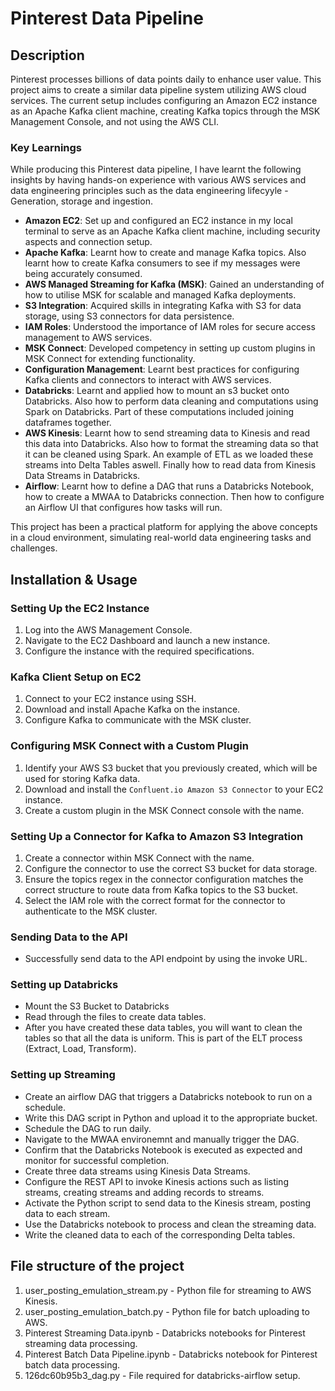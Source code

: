 # Pinterest Data Pipeline

## Description
Pinterest processes billions of data points daily to enhance user value. This project aims to create a similar data pipeline system utilizing AWS cloud services. The current setup includes configuring an Amazon EC2 instance as an Apache Kafka client machine, creating Kafka topics through the MSK Management Console, and not using the AWS CLI.

### Key Learnings

While producing this Pinterest data pipeline, I have learnt the following insights by having hands-on experience with various AWS services and data engineering principles such as the data engineering lifecyyle - Generation, storage and ingestion.

- **Amazon EC2**: Set up and configured an EC2 instance in my local terminal to serve as an Apache Kafka client machine, including security aspects and connection setup.
- **Apache Kafka**: Learnt how to create and manage Kafka topics. Also learnt how to create Kafka consumers to see if my messages were being accurately consumed.
- **AWS Managed Streaming for Kafka (MSK)**: Gained an understanding of how to utilise MSK for scalable and managed Kafka deployments.
- **S3 Integration**: Acquired skills in integrating Kafka with S3 for data storage, using S3 connectors for data persistence.
- **IAM Roles**: Understood the importance of IAM roles for secure access management to AWS services.
- **MSK Connect**: Developed competency in setting up custom plugins in MSK Connect for extending functionality.
- **Configuration Management**: Learnt best practices for configuring Kafka clients and connectors to interact with AWS services.
- **Databricks**: Learnt and applied how to mount an s3 bucket onto Databricks. Also how to perform data cleaning and computations using Spark on Databricks. Part of these computations included joining dataframes together.
- **AWS Kinesis**: Learnt how to send streaming data to Kinesis and read this data into Databricks. Also how to format the streaming data so that it can be cleaned using Spark. An example of ETL as we loaded these streams into Delta Tables aswell. Finally how to read data from Kinesis Data Streams in Databricks.
- **Airflow**: Learnt how to define a DAG that runs a Databricks Notebook, how to create a MWAA to Databricks connection.  Then how to configure an Airflow UI that configures how tasks will run.


This project has been a practical platform for applying the above concepts in a cloud environment, simulating real-world data engineering tasks and challenges.


## Installation & Usage

### Setting Up the EC2 Instance
1. Log into the AWS Management Console.
2. Navigate to the EC2 Dashboard and launch a new instance.
3. Configure the instance with the required specifications.

### Kafka Client Setup on EC2
1. Connect to your EC2 instance using SSH.
2. Download and install Apache Kafka on the instance.
3. Configure Kafka to communicate with the MSK cluster.

### Configuring MSK Connect with a Custom Plugin
1. Identify your AWS S3 bucket that you previously created, which will be used for storing Kafka data.
2. Download and install the `Confluent.io Amazon S3 Connector` to your EC2 instance.
3. Create a custom plugin in the MSK Connect console with the name.

### Setting Up a Connector for Kafka to Amazon S3 Integration
1. Create a connector within MSK Connect with the name.
2. Configure the connector to use the correct S3 bucket for data storage.
3. Ensure the topics regex in the connector configuration matches the correct structure to route data from Kafka topics to the S3 bucket.
4. Select the IAM role with the correct format for the connector to authenticate to the MSK cluster.

### Sending Data to the API
- Successfully send data to the API endpoint by using the invoke URL.

### Setting up Databricks
- Mount the S3 Bucket to Databricks
- Read through the files to create data tables.
- After you have created these data tables, you will want to clean the tables so that all the data is uniform. This is part of the ELT process (Extract, Load, Transform).

### Setting up Streaming
- Create an airflow DAG that triggers a Databricks notebook to run on a schedule.
- Write this DAG script in Python and upload it to the appropriate bucket.
- Schedule the DAG  to run daily.
- Navigate to the MWAA environemnt and manually trigger the DAG.
- Confirm that the Databricks Notebook is executed as expected and monitor for successful completion.
- Create three data streams using Kinesis Data Streams.
- Configure the REST API to invoke Kinesis actions such as listing streams, creating streams and adding records to streams. 
- Activate the Python script to send data to the Kinesis stream, posting data to each stream.
- Use the Databricks notebook to process and clean the streaming data.
- Write the cleaned data to each of the corresponding Delta tables.


## File structure of the project 
1. user_posting_emulation_stream.py - Python file for streaming to AWS Kinesis.
2. user_posting_emulation_batch.py - Python file for batch uploading to AWS.
3. Pinterest Streaming Data.ipynb - Databricks notebooks for Pinterest streaming data processing. 
4. Pinterest Batch Data Pipeline.ipynb - Databricks notebook for Pinterest batch data processing.
5. 126dc60b95b3_dag.py - File required for databricks-airflow setup. 







